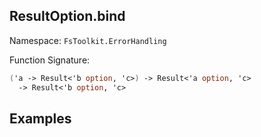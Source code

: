 ## ResultOption.bind

Namespace: `FsToolkit.ErrorHandling`

Function Signature:

```fsharp
('a -> Result<'b option, 'c>) -> Result<'a option, 'c> 
  -> Result<'b option, 'c>
```

## Examples